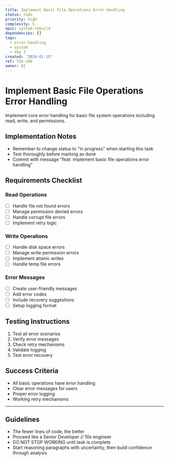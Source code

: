 ```yaml
---
title: Implement Basic File Operations Error Handling
status: todo
priority: high
complexity: S
epic: system-rebuild
dependencies: []
tags:
  - error-handling
  - system
  - day 3
created: "2024-01-15"
ref: TSK-108
owner: AI
---
```


# Implement Basic File Operations Error Handling

Implement core error handling for basic file system operations including read, write, and permissions.

## Implementation Notes

- Remember to change status to "in progress" when starting this task
- Test thoroughly before marking as done
- Commit with message "feat: implement basic file operations error handling"

## Requirements Checklist

### Read Operations

- [ ] Handle file not found errors
- [ ] Manage permission denied errors
- [ ] Handle corrupt file errors
- [ ] Implement retry logic

### Write Operations

- [ ] Handle disk space errors
- [ ] Manage write permission errors
- [ ] Implement atomic writes
- [ ] Handle temp file errors

### Error Messages

- [ ] Create user-friendly messages
- [ ] Add error codes
- [ ] Include recovery suggestions
- [ ] Setup logging format

## Testing Instructions

1. Test all error scenarios
2. Verify error messages
3. Check retry mechanisms
4. Validate logging
5. Test error recovery

## Success Criteria

- All basic operations have error handling
- Clear error messages for users
- Proper error logging
- Working retry mechanisms

---

## Guidelines

- The fewer lines of code, the better
- Proceed like a Senior Developer // 10x engineer
- DO NOT STOP WORKING until task is complete
- Start reasoning paragraphs with uncertainty, then build confidence through analysis
